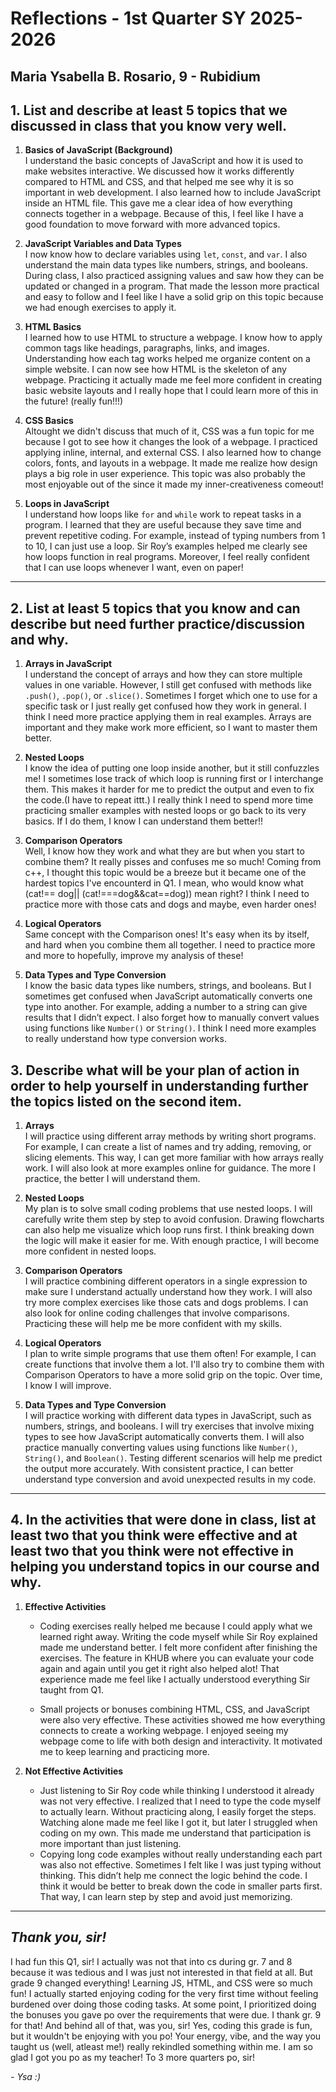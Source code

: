 # Reflections - 1st Quarter SY 2025-2026
## Maria Ysabella B. Rosario, 9 - Rubidium

## 1. List and describe at least 5 topics that we discussed in class that you know very well.  

1. **Basics of JavaScript (Background)**  
   I understand the basic concepts of JavaScript and how it is used to make websites interactive. We discussed how it works differently compared to HTML and CSS, and that helped me see why it is so important in web development. I also learned how to include JavaScript inside an HTML file. This gave me a clear idea of how everything connects together in a webpage. Because of this, I feel like I have a good foundation to move forward with more advanced topics.

2. **JavaScript Variables and Data Types**  
   I now know how to declare variables using `let`, `const`, and `var`. I also understand the main data types like numbers, strings, and booleans. During class, I also practiced assigning values and saw how they can be updated or changed in a program. That made the lesson more practical and easy to follow and I feel like I have a solid grip on this topic because we had enough exercises to apply it.  

3. **HTML Basics**  
   I learned how to use HTML to structure a webpage. I know how to apply common tags like headings, paragraphs, links, and images. Understanding how each tag works helped me organize content on a simple website. I can now see how HTML is the skeleton of any webpage. Practicing it actually made me feel more confident in creating basic website layouts and I really hope that I could learn more of this in the future! (really fun!!!)

4. **CSS Basics**  
   Altought we didn't discuss that much of it, CSS was a fun topic for me because I got to see how it changes the look of a webpage. I practiced applying inline, internal, and external CSS. I also learned how to change colors, fonts, and layouts in a webpage. It made me realize how design plays a big role in user experience. This topic was also probably the most enjoyable out of the since it made my inner-creativeness comeout!

5. **Loops in JavaScript**  
   I understand how loops like `for` and `while` work to repeat tasks in a program. I learned that they are useful because they save time and prevent repetitive coding. For example, instead of typing numbers from 1 to 10, I can just use a loop. Sir Roy’s examples helped me clearly see how loops function in real programs. Moreover, I feel really confident that I can use loops whenever I want, even on paper! 

---

## 2. List at least 5 topics that you know and can describe but need further practice/discussion and why.  
 
1. **Arrays in JavaScript**  
   I understand the concept of arrays and how they can store multiple values in one variable. However, I still get confused with methods like `.push()`, `.pop()`, or `.slice()`. Sometimes I forget which one to use for a specific task or I just really get confused how they work in general. I think I need more practice applying them in real examples. Arrays are important and they make work more efficient, so I want to master them better.  

2. **Nested Loops**  
   I know the idea of putting one loop inside another, but it still confuzzles me! I sometimes lose track of which loop is running first or I interchange them. This makes it harder for me to predict the output and even to fix the code.(I have to repeat ittt.) I really think I need to spend more time practicing smaller examples with nested loops or go back to its very basics. If I do them, I know I can understand them better!! 

3. **Comparison Operators**  
   Well, I know how they work and what they are but when you start to combine them? It really pisses and confuses me so much! Coming from c++, I thought this topic would be a breeze but it became one of the hardest topics I've encounterd in Q1. I mean, who would know what (cat!== dog|| (cat!===dog&&cat==dog)) mean right? I think I need to practice more with those cats and dogs and maybe, even harder ones!
 
4. **Logical Operators**  
  Same concept with the Comparison ones! It's easy when its by itself, and hard when you combine them all together. I need to practice more and more to hopefully, improve my analysis of these!

5. **Data Types and Type Conversion**  
   I know the basic data types like numbers, strings, and booleans. But I sometimes get confused when JavaScript automatically converts one type into another. For example, adding a number to a string can give results that I didn’t expect. I also forget how to manually convert values using functions like `Number()` or `String()`. I think I need more examples to really understand how type conversion works.  


## 3. Describe what will be your plan of action in order to help yourself in understanding further the topics listed on the second item.  

1. **Arrays**  
   I will practice using different array methods by writing short programs. For example, I can create a list of names and try adding, removing, or slicing elements. This way, I can get more familiar with how arrays really work. I will also look at more examples online for guidance. The more I practice, the better I will understand them.  

2. **Nested Loops**  
   My plan is to solve small coding problems that use nested loops. I will carefully write them step by step to avoid confusion. Drawing flowcharts can also help me visualize which loop runs first. I think breaking down the logic will make it easier for me. With enough practice, I will become more confident in nested loops.  

3. **Comparison Operators**  
   I will practice combining different operators in a single expression to make sure I understand actually understand how they work. I will also try more complex exercises like those cats and dogs problems. I can also look for online coding challenges that involve comparisons. Practicing these will help me be more confident with my skills.
  
4. **Logical Operators**  
   I plan to write simple programs that use them often! For example, I can create functions that involve them a lot. I'll also try to combine them with Comparison Operators to have a more solid grip on the topic. Over time, I know I will improve.  

5. **Data Types and Type Conversion**  
   I will practice working with different data types in JavaScript, such as numbers, strings, and booleans. I will try exercises that involve mixing types to see how JavaScript automatically converts them. I will also practice manually converting values using functions like `Number()`, `String()`, and `Boolean()`. Testing different scenarios will help me predict the output more accurately. With consistent practice, I can better understand type conversion and avoid unexpected results in my code.
 
---

## 4. In the activities that were done in class, list at least two that you think were effective and at least two that you think were not effective in helping you understand topics in our course and why.  

1. **Effective Activities**  
   - Coding exercises really helped me because I could apply what we learned right away. Writing the code myself while Sir Roy explained made me understand better. I felt more confident after finishing the exercises. The feature in KHUB where you can evaluate your code again and again until you get it right also helped alot! That experience made me feel like I actually understood everything Sir taught from Q1.

   - Small projects or bonuses combining HTML, CSS, and JavaScript were also very effective. These activities showed me how everything connects to create a working webpage. I enjoyed seeing my webpage come to life with both design and interactivity. It motivated me to keep learning and practicing more.

2. **Not Effective Activities**  
   - Just listening to Sir Roy code while thinking I understood it already was not very effective. I realized that I need to type the code myself to actually learn. Without practicing along, I easily forget the steps. Watching alone made me feel like I got it, but later I struggled when coding on my own. This made me understand that participation is more important than just listening.  
   - Copying long code examples without really understanding each part was also not effective. Sometimes I felt like I was just typing without thinking. This didn’t help me connect the logic behind the code. I think it would be better to break down the code in smaller parts first. That way, I can learn step by step and avoid just memorizing.  
---
## *Thank you, sir!*
I had fun this Q1, sir! I actually was not that into cs during gr. 7 and 8 because it was tedious and I was just not interested in that field at all. But grade 9 changed everything! Learning JS, HTML, and CSS were so much fun! I actually started enjoying coding for the very first time without feeling burdened over doing those coding tasks. At some point, I prioritized doing the bonuses you gave po over the requirements that were due. I thank gr. 9 for that! And behind all of that, was you, sir! Yes, coding this grade is fun, but it wouldn't be enjoying with you po! Your energy, vibe, and the way you taught us (well, atleast me!) really rekindled something within me. I am so glad I got you po as my teacher! To 3 more quarters po, sir!

*- Ysa :)*